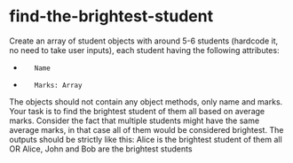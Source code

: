 # find-the-brightest-student

Create an array of student objects with around 5-6 students (hardcode it, no need to take user inputs), each student having the following attributes:
-        Name
-        Marks: Array
The objects should not contain any object methods, only name and marks. Your task is to find the brightest student of them all based on average marks. Consider the fact that multiple students might have the same average marks, in that case all of them would be considered brightest.
The outputs should be strictly like this:
Alice is the brightest student of them all
OR
Alice, John and Bob are the brightest students
